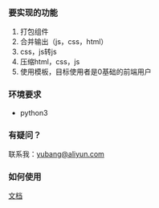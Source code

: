 ### 要实现的功能
1. 打包组件
2. 合并输出（js，css，html）
3. css，js转js
4. 压缩html，css，js
5. 使用模板，目标使用者是0基础的前端用户

### 环境要求
- python3

### 有疑问？
联系我：yubang@aliyun.com


### 如何使用
[文档](https://github.com/yubang/modular_front/blob/master/doc/welcome.md "文档")

